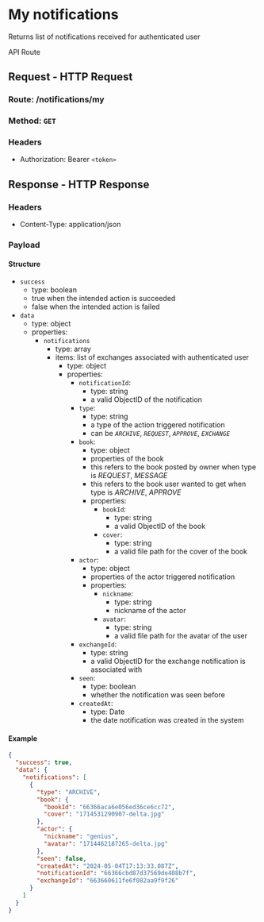 # My notifications

Returns list of notifications received for authenticated user

API Route

## Request - HTTP Request

### Route: /notifications/my

### Method: `GET`

### Headers

- Authorization: Bearer `<token>`

## Response - HTTP Response

### Headers

- Content-Type: application/json

### Payload

#### Structure

- `success`
  - type: boolean
  - true when the intended action is succeeded
  - false when the intended action is failed
- `data`
  - type: object
  - properties:
    - `notifications`
      - type: array
      - items: list of exchanges associated with authenticated user
        - type: object
        - properties:
          - `notificationId`:
            - type: string
            - a valid ObjectID of the notification
          - `type`:
            - type: string
            - a type of the action triggered notification
            - can be _`ARCHIVE`_, _`REQUEST`_, _`APPROVE`_, _`EXCHANGE`_
          - `book`:
            - type: object
            - properties of the book
            - this refers to the book posted by owner when type is _REQUEST_, _MESSAGE_
            - this refers to the book user wanted to get when type is _ARCHIVE_, _APPROVE_
            - properties:
              - `bookId`:
                - type: string
                - a valid ObjectID of the book
              - `cover`:
                - type: string
                - a valid file path for the cover of the book
          - `actor`:
            - type: object
            - properties of the actor triggered notification
            - properties:
              - `nickname`:
                - type: string
                - nickname of the actor
              - `avatar`:
                - type: string
                - a valid file path for the avatar of the user
          - `exchangeId`:
            - type: string
            - a valid ObjectID for the exchange notification is associated with
          - `seen`:
            - type: boolean
            - whether the notification was seen before
          - `createdAt`:
            - type: Date
            - the date notification was created in the system

#### Example

```json
{
  "success": true,
  "data": {
    "notifications": [
      {
        "type": "ARCHIVE",
        "book": {
          "bookId": "66366aca6e056ed36ce6cc72",
          "cover": "1714531290907-delta.jpg"
        },
        "actor": {
          "nickname": "genius",
          "avatar": "1714462187265-delta.jpg"
        },
        "seen": false,
        "createdAt": "2024-05-04T17:13:33.087Z",
        "notificationId": "66366cbd87d37569de408b7f",
        "exchangeId": "663660611fe6f082aa9f9f26"
      }
    ]
  }
}
```
